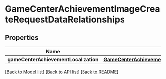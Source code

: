 # GameCenterAchievementImageCreateRequestDataRelationships

## Properties
Name | Type | Description | Notes
------------ | ------------- | ------------- | -------------
**gameCenterAchievementLocalization** | [**GameCenterAchievementImageCreateRequestDataRelationshipsGameCenterAchievementLocalization**](GameCenterAchievementImageCreateRequestDataRelationshipsGameCenterAchievementLocalization.md) |  | 

[[Back to Model list]](../README.md#documentation-for-models) [[Back to API list]](../README.md#documentation-for-api-endpoints) [[Back to README]](../README.md)


